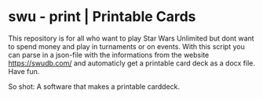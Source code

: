 # swu - print | Printable Cards
This repository is for all who want to play Star Wars Unlimited but dont want to spend money and play in turnaments or on events. With this script you can parse in a json-file with the informations from the website https://swudb.com/ and automaticly get a printable card deck as a docx file. Have fun.

So shot: A software that makes a printable carddeck.

